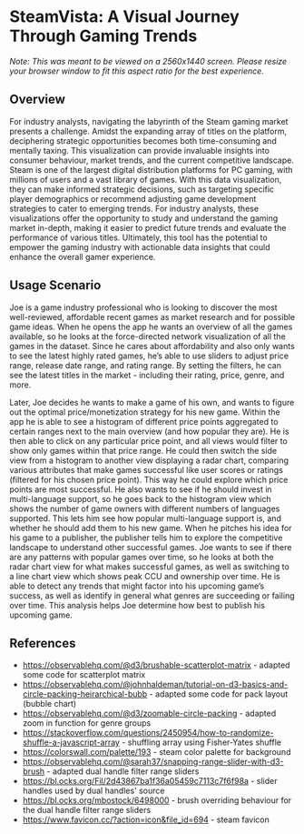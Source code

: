 # SteamVista: A Visual Journey Through Gaming Trends

_Note: This was meant to be viewed on a 2560x1440 screen. Please resize your browser window to fit this aspect ratio for the best experience._

## Overview

For industry analysts, navigating the labyrinth of the Steam gaming market presents a challenge. Amidst the expanding array of titles on the platform, deciphering strategic opportunities becomes both time-consuming and mentally taxing. This visualization can provide invaluable insights into consumer behaviour, market trends, and the current competitive landscape. Steam is one of the largest digital distribution platforms for PC gaming, with millions of users and a vast library of games. With this data visualization, they can make informed strategic decisions, such as targeting specific player demographics or recommend adjusting game development strategies to cater to emerging trends. For industry analysts, these visualizations offer the opportunity to study and understand the gaming market in-depth, making it easier to predict future trends and evaluate the performance of various titles. Ultimately, this tool has the potential to empower the gaming industry with actionable data insights that could enhance the overall gamer experience.

## Usage Scenario

Joe is a game industry professional who is looking to discover the most well-reviewed, affordable recent games as market research and for possible game ideas. When he opens the app he wants an overview of all the games available, so he looks at the force-directed network visualization of all the games in the dataset. Since he cares about affordability and also only wants to see the latest highly rated games, he’s able to use sliders to adjust price range, release date range, and rating range. By setting the filters, he can see the latest titles in the market - including their rating, price, genre, and more.

Later, Joe decides he wants to make a game of his own, and wants to figure out the optimal price/monetization strategy for his new game. Within the app he is able to see a histogram of different price points aggregated to certain ranges next to the main overview (and how popular they are). He is then able to click on any particular price point, and all views would filter to show only games within that price range. He could then switch the side view from a histogram to another view displaying a radar chart, comparing various attributes that make games successful like user scores or ratings (filtered for his chosen price point). This way he could explore which price points are most successful. He also wants to see if he should invest in multi-language support, so he goes back to the histogram view which shows the number of game owners with different numbers of languages supported. This lets him see how popular multi-language support is, and whether he should add them to his new game. When he pitches his idea for his game to a publisher, the publisher tells him to explore the competitive landscape to understand other successful games. Joe wants to see if there are any patterns with popular games over time, so he looks at both the radar chart view for what makes successful games, as well as switching to a line chart view which shows peak CCU and ownership over time. He is able to detect any trends that might factor into his upcoming game’s success, as well as identify in general what genres are succeeding or failing over time. This analysis helps Joe determine how best to publish his upcoming game.

## References

- https://observablehq.com/@d3/brushable-scatterplot-matrix - adapted some code for scatterplot matrix
- https://observablehq.com/@johnhaldeman/tutorial-on-d3-basics-and-circle-packing-heirarchical-bubb - adapted some code for pack layout (bubble chart)
- https://observablehq.com/@d3/zoomable-circle-packing - adapted zoom in function for genre groups
- https://stackoverflow.com/questions/2450954/how-to-randomize-shuffle-a-javascript-array - shuffling array using Fisher-Yates shuffle
- https://colorswall.com/palette/193 - steam color palette for background
- https://observablehq.com/@sarah37/snapping-range-slider-with-d3-brush - adapted dual handle filter range sliders
- https://bl.ocks.org/Fil/2d43867ba1f36a05459c7113c7f6f98a - slider handles used by dual handles' source
- https://bl.ocks.org/mbostock/6498000 - brush overriding behaviour for the dual handle filter range sliders
- https://www.favicon.cc/?action=icon&file_id=694 - steam favicon
